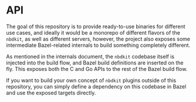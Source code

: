 # API

The goal of this repository is to provide ready-to-use binaries for different use cases, and ideally it would be a monorepo of different flavors of the `nbdkit`, as well as different servers, however, the project also exposes some intermediate Bazel-related internals to build something completely different.

As mentioned in the internals document, the `nbdkit` codebase itself is injected into the build flow, and Bazel build definitions are inserted on the fly. This exposes both the C and Go APIs to the rest of the Bazel build flow.

If you want to build your own concept of `nbdkit` plugins outside of this repository, you can simply define a dependency on this codebase in Bazel and use the exposed targets directly.